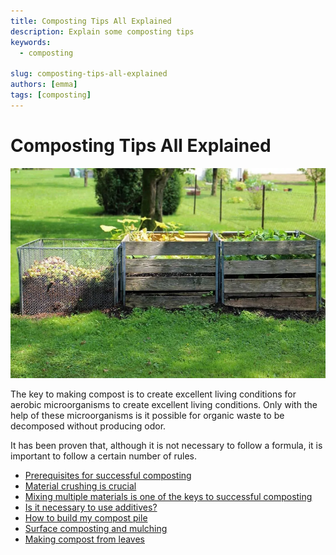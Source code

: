 ```yaml
---
title: Composting Tips All Explained
description: Explain some composting tips
keywords:
  - composting

slug: composting-tips-all-explained
authors: [emma]
tags: [composting]
---
```


# Composting Tips All Explained

![composting food waste](./img/img.png)


The key to making compost is to create excellent living conditions for aerobic microorganisms to create excellent living 
conditions. Only with the help of these microorganisms is it possible for organic waste to be decomposed without 
producing odor.
<!-- truncate -->
It has been proven that, although it is not necessary to follow a formula, it is important to follow a certain number of 
rules.

- [Prerequisites for successful composting](/blog/prerequisites-for-successful-composting)
- [Material crushing is crucial](/blog/material-crushing-is-crucial-for-fast-composting)
- [Mixing multiple materials is one of the keys to successful composting](/blog/mixing-multiple-materials-for-composting)
- [Is it necessary to use additives?](/blog/is-it-necessary-to-use-additives-for-composting)
- [How to build my compost pile](/blog/how-to-build-compost-pile)
- [Surface composting and mulching](/blog/surface-composting-and-mulching)
- [Making compost from leaves](/blog/making-compost-from-leaves)
